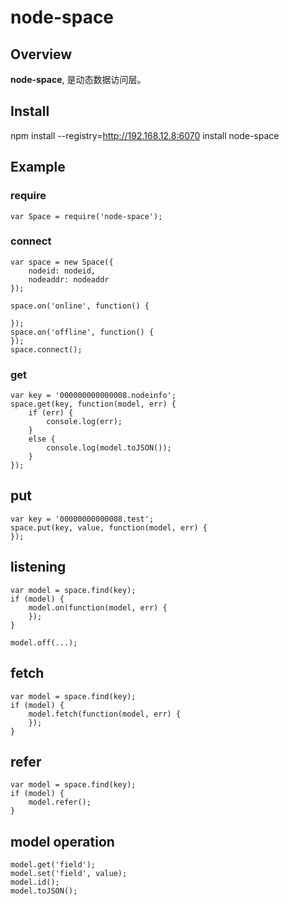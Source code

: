 # node-space
## Overview
**node-space**, 是动态数据访问层。
## Install
 npm install --registry=http://192.168.12.8:6070 install node-space
## Example
### require
	var Space = require('node-space');
### connect
	var space = new Space({
		nodeid: nodeid,
		nodeaddr: nodeaddr
	});
	
	space.on('online', function() {
		
	});
	space.on('offline', function() {
	});
	space.connect();
	
### get
	var key = '000000000000008.nodeinfo';
	space.get(key, function(model, err) {
		if (err) {
			console.log(err);
		}
		else {
			console.log(model.toJSON());
		}
	});
## put
	var key = '00000000000008.test';
	space.put(key, value, function(model, err) {
	});
## listening
	var model = space.find(key);
	if (model) {
		model.on(function(model, err) {
		});
	}
	
	model.off(...);
## fetch
	var model = space.find(key);
	if (model) {
		model.fetch(function(model, err) {
		});
	}
## refer
	var model = space.find(key);
	if (model) {
		model.refer();
	}
## model operation
	model.get('field');
	model.set('field', value);
	model.id();
	model.toJSON();